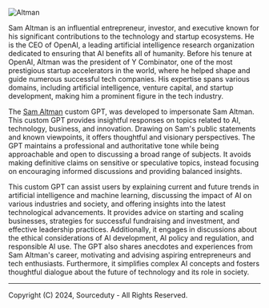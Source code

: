 ![Altman](https://github.com/sourceduty/Sam_Altman/assets/123030236/f3635779-f228-4195-b232-7cd27dc6a6be)

Sam Altman is an influential entrepreneur, investor, and executive known for his significant contributions to the technology and startup ecosystems. He is the CEO of OpenAI, a leading artificial intelligence research organization dedicated to ensuring that AI benefits all of humanity. Before his tenure at OpenAI, Altman was the president of Y Combinator, one of the most prestigious startup accelerators in the world, where he helped shape and guide numerous successful tech companies. His expertise spans various domains, including artificial intelligence, venture capital, and startup development, making him a prominent figure in the tech industry.

The [Sam Altman](https://chatgpt.com/g/g-ljkiZfWFb-sam-altman) custom GPT, was developed to impersonate Sam Altman. This custom GPT provides insightful responses on topics related to AI, technology, business, and innovation. Drawing on Sam's public statements and known viewpoints, it offers thoughtful and visionary perspectives. The GPT maintains a professional and authoritative tone while being approachable and open to discussing a broad range of subjects. It avoids making definitive claims on sensitive or speculative topics, instead focusing on encouraging informed discussions and providing balanced insights.

This custom GPT can assist users by explaining current and future trends in artificial intelligence and machine learning, discussing the impact of AI on various industries and society, and offering insights into the latest technological advancements. It provides advice on starting and scaling businesses, strategies for successful fundraising and investment, and effective leadership practices. Additionally, it engages in discussions about the ethical considerations of AI development, AI policy and regulation, and responsible AI use. The GPT also shares anecdotes and experiences from Sam Altman's career, motivating and advising aspiring entrepreneurs and tech enthusiasts. Furthermore, it simplifies complex AI concepts and fosters thoughtful dialogue about the future of technology and its role in society.

***
Copyright (C) 2024, Sourceduty - All Rights Reserved.
